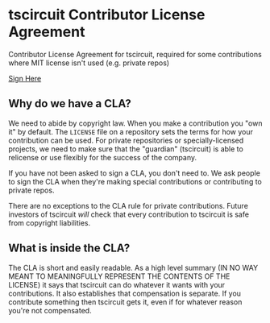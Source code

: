 # tscircuit Contributor License Agreement

Contributor License Agreement for tscircuit, required for some contributions where MIT license isn't used (e.g. private repos)

[Sign Here](https://docuseal.com/d/VeohiWmMn955wS)

## Why do we have a CLA?

We need to abide by copyright law. When you make a contribution you "own it" by default. The `LICENSE` file on a repository sets
the terms for how your contribution can be used. For private repositories or specially-licensed projects, we need to make sure
that the "guardian" (tscircuit) is able to relicense or use flexibly for the success of the company.

If you have not been asked to sign a CLA, you don't need to. We ask people to sign the CLA when they're making special contributions
or contributing to private repos.

There are no exceptions to the CLA rule for private contributions. Future investors of tscircuit _will_ check that every contribution
to tscircuit is safe from copyright liabilities.

## What is inside the CLA?

The CLA is short and easily readable. As a high level summary (IN NO WAY MEANT TO MEANINGFULLY REPRESENT THE CONTENTS OF THE LICENSE) it
says that tscircuit can do whatever it wants with your contributions. It also establishes that compensation is separate. If you contribute
something then tscircuit gets it, even if for whatever reason you're not compensated.
